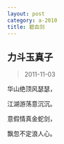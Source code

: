 ```yaml
---
layout: post
category: a-2010
title: 碧血剑
---
```


## 力斗玉真子 ##

> 2011-11-03

华山绝顶风瑟瑟，

江湖游荡意沉沉。

意假情真金蛇剑，

飘忽不定浪人心。
